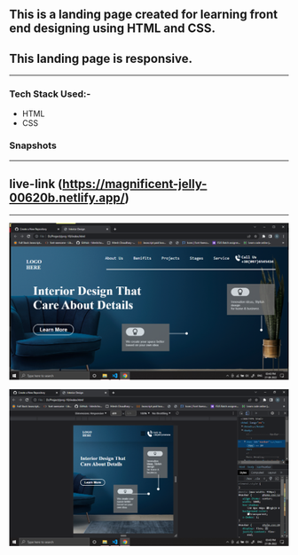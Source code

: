 
## This is a landing page created for learning front end designing using HTML and CSS.

## This landing page is responsive.

---

###  Tech Stack Used:-
-   HTML
-   CSS

### Snapshots

---
## live-link (https://magnificent-jelly-00620b.netlify.app/)

---


![Image](img/Screenshot%20(446).png)

![Image](img/Screenshot%20(447).png)
